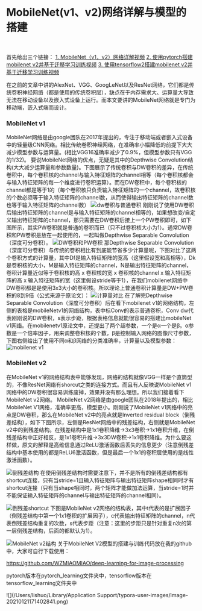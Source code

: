 # MobileNet(v1、v2)网络详解与模型的搭建

​         

首先给出三个链接：
 [1. MobileNet（v1，v2）网络详解视频](https://www.bilibili.com/video/BV1yE411p7L7)
 [2. 使用pytorch搭建mobilenet v2并基于迁移学习训练视频](https://www.bilibili.com/video/BV1qE411T7qZ)
 [3. 使用tensorflow2搭建mobilenet v2并基于迁移学习训练视频](https://www.bilibili.com/video/BV1NE411K7tX)

在之前的文章中讲的AlexNet、VGG、GoogLeNet以及ResNet网络，它们都是传统卷积神经网络（都是使用的传统卷积层），缺点在于内存需求大、运算量大导致无法在移动设备以及嵌入式设备上运行。而本文要讲的MobileNet网络就是专门为移动端，嵌入式端而设计。
 

### MobileNet v1



MobileNet网络是由google团队在2017年提出的，专注于移动端或者嵌入式设备中的轻量级CNN网络。相比传统卷积神经网络，在准确率小幅降低的前提下大大减少模型参数与运算量。(相比VGG16准确率减少了0.9%，但模型参数只有VGG的1/32)。
 要说MobileNet网络的优点，无疑是其中的Depthwise  Convolution结构(大大减少运算量和参数数量)。下图展示了传统卷积与DW卷积的差异，在传统卷积中，每个卷积核的channel与输入特征矩阵的channel相等（每个卷积核都会与输入特征矩阵的每一个维度进行卷积运算）。而在DW卷积中，每个卷积核的channel都是等于1的（每个卷积核只负责输入特征矩阵的一个channel，故卷积核的个数必须等于输入特征矩阵的channel数，从而使得输出特征矩阵的channel数也等于输入特征矩阵的channel数）
 ![dw卷积与普通卷积](https://img-blog.csdnimg.cn/20200426162556656.png?x-oss-process=image/watermark,type_ZmFuZ3poZW5naGVpdGk,shadow_10,text_aHR0cHM6Ly9ibG9nLmNzZG4ubmV0L3FxXzM3NTQxMDk3,size_16,color_FFFFFF,t_70#pic_center)
  刚刚说了使用DW卷积后输出特征矩阵的channel是与输入特征矩阵的channel相等的，如果想改变/自定义输出特征矩阵的channel，那只需要在DW卷积后接上一个PW卷积即可，如下图所示，其实PW卷积就是普通的卷积而已（只不过卷积核大小为1）。通常DW卷积和PW卷积是放在一起使用的，一起叫做Depthwise Separable Convolution（深度可分卷积）。
 ![DW卷积和PW卷积](https://img-blog.csdnimg.cn/20200426163946303.png?x-oss-process=image/watermark,type_ZmFuZ3poZW5naGVpdGk,shadow_10,text_aHR0cHM6Ly9ibG9nLmNzZG4ubmV0L3FxXzM3NTQxMDk3,size_16,color_FFFFFF,t_70#pic_center)
 那Depthwise Separable  Convolution（深度可分卷积）与传统的卷积相比有到底能节省多少计算量呢，下图对比了这两个卷积方式的计算量，其中Df是输入特征矩阵的宽高（这里假设宽和高相等），Dk是卷积核的大小，M是输入特征矩阵的channel，N是输出特征矩阵的channel，卷积计算量近似等于卷积核的高 x 卷积核的宽 x 卷积核的channel x 输入特征矩阵的高 x  输入特征矩阵的宽（这里假设stride等于1），在我们mobilenet网络中DW卷积都是是使用3x3大小的卷积核。所以理论上普通卷积计算量是DW+PW卷积的8到9倍（公式来源于原论文）：
 ![计算量对比](https://img-blog.csdnimg.cn/20200426164254206.png?x-oss-process=image/watermark,type_ZmFuZ3poZW5naGVpdGk,shadow_10,text_aHR0cHM6Ly9ibG9nLmNzZG4ubmV0L3FxXzM3NTQxMDk3,size_16,color_FFFFFF,t_70#pic_center)
 在了解完Depthwise Separable Convolution（深度可分卷积）后在看下mobilenet  v1的网络结构，左侧的表格是mobileNetv1的网络结构，表中标Conv的表示普通卷积，Conv  dw代表刚刚说的DW卷积，s表示步距，根据表格信息就能很容易的搭建出mobileNet  v1网络。在mobilenetv1原论文中，还提出了两个超参数，一个是α一个是β。α参数是一个倍率因子，用来调整卷积核的个数，β是控制输入网络的图像尺寸参数，下图右侧给出了使用不同α和β网络的分类准确率，计算量以及模型参数：
 ![mobilenet v1](https://img-blog.csdnimg.cn/20200426165207571.png?x-oss-process=image/watermark,type_ZmFuZ3poZW5naGVpdGk,shadow_10,text_aHR0cHM6Ly9ibG9nLmNzZG4ubmV0L3FxXzM3NTQxMDk3,size_16,color_FFFFFF,t_70#pic_center)



### MobileNet v2



在MobileNet  v1的网络结构表中能够发现，网络的结构就像VGG一样是个直筒型的，不像ResNet网络有shorcut之类的连接方式。而且有人反映说MobileNet v1网络中的DW卷积很容易训练废掉，效果并没有那么理想。所以我们接着看下MobileNet v2网络。
 MobileNet  v2网络是由google团队在2018年提出的，相比MobileNet V1网络，准确率更高，模型更小。刚刚说了MobileNet  v1网络中的亮点是DW卷积，那么在MobileNet v2中的亮点就是Inverted residual  block（倒残差结构），如下下图所示，左侧是ResNet网络中的残差结构，右侧就是MobileNet  v2中的到残差结构。在残差结构中是1x1卷积降维->3x3卷积->1x1卷积升维，在倒残差结构中正好相反，是1x1卷积升维->3x3DW卷积->1x1卷积降维。为什么要这样做，原文的解释是高维信息通过ReLU激活函数后丢失的信息更少（注意倒残差结构中基本使用的都是ReLU6激活函数，但是最后一个1x1的卷积层使用的是线性激活函数）。

![倒残差结构](https://img-blog.csdnimg.cn/20200426171005366.png?x-oss-process=image/watermark,type_ZmFuZ3poZW5naGVpdGk,shadow_10,text_aHR0cHM6Ly9ibG9nLmNzZG4ubmV0L3FxXzM3NTQxMDk3,size_16,color_FFFFFF,t_70#pic_center)
  在使用倒残差结构时需要注意下，并不是所有的倒残差结构都有shortcut连接，只有当stride=1且输入特征矩阵与输出特征矩阵shape相同时才有shortcut连接（只有当shape相同时，两个矩阵才能做加法运算，当stride=1时并不能保证输入特征矩阵的channel与输出特征矩阵的channel相同）。

![倒残差shortcut](https://img-blog.csdnimg.cn/20200426171906852.png?x-oss-process=image/watermark,type_ZmFuZ3poZW5naGVpdGk,shadow_10,text_aHR0cHM6Ly9ibG9nLmNzZG4ubmV0L3FxXzM3NTQxMDk3,size_16,color_FFFFFF,t_70#pic_center)
 下图是MobileNet  v2网络的结构表，其中t代表的是扩展因子（倒残差结构中第一个1x1卷积的扩展因子），c代表输出特征矩阵的channel，n代表倒残差结构重复的次数，s代表步距（注意：这里的步距只是针对重复n次的第一层倒残差结构，后面的都默认为1）。

![MobileNet v2结构](https://img-blog.csdnimg.cn/20200426172803520.png?x-oss-process=image/watermark,type_ZmFuZ3poZW5naGVpdGk,shadow_10,text_aHR0cHM6Ly9ibG9nLmNzZG4ubmV0L3FxXzM3NTQxMDk3,size_16,color_FFFFFF,t_70#pic_center)
 关于MobileNet V2模型的搭建与训练代码放在我的github中，大家可自行下载使用：

https://github.com/WZMIAOMIAO/deep-learning-for-image-processing

pytorch版本在pytorch_learning文件夹中，tensorflow版本在tensorflow_learning文件夹中





![](/Users/lishuo/Library/Application Support/typora-user-images/image-20210121171402841.png)